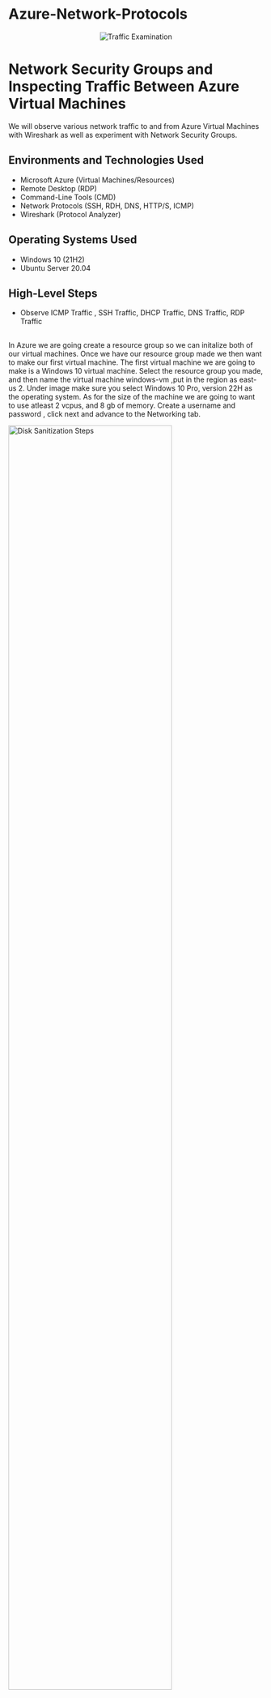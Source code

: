 # Azure-Network-Protocols
<p align="center">
<img src="https://i.imgur.com/3ASB3WY.png" alt="Traffic Examination"/>
</p>

<h1>Network Security Groups and Inspecting Traffic Between Azure Virtual Machines</h1>
We will observe various network traffic to and from Azure Virtual Machines with Wireshark as well as experiment with Network Security Groups. <br />




<h2>Environments and Technologies Used</h2>

- Microsoft Azure (Virtual Machines/Resources)
- Remote Desktop  (RDP)
-  Command-Line Tools (CMD)
-  Network Protocols (SSH, RDH, DNS, HTTP/S, ICMP)
- Wireshark (Protocol Analyzer)

<h2>Operating Systems Used </h2>

- Windows 10 (21H2)
- Ubuntu Server 20.04

<h2>High-Level Steps</h2>

- Observe ICMP Traffic , SSH Traffic, DHCP Traffic, DNS Traffic, RDP Traffic


<h2></h2>


 In Azure we are going  create a resource group so we can initalize both of our virtual machines. Once we have our resource group made we then want to make our first virtual machine. The first virtual machine we are going to make is a Windows 10 virtual machine. Select the resource group you made,  and then name the virtual machine windows-vm ,put in the region as east-us 2. Under image make sure you select Windows 10 Pro, version 22H as the operating system. As for the size of the machine we are going to want to use atleast 2 vcpus, and 8 gb of memory. Create a username and password , click next and advance to the Networking tab.

<p>
<img src="https://i.imgur.com/0BJ4CEM.png" height="80%" width="80%" alt="Disk Sanitization Steps"/>
</p>
<p>
  

<p>
<img src="https://i.imgur.com/JKvpQo7.png" height="80%" width="80%" alt="Disk Sanitization Steps"/>
</p>
<p>
</p>
<p>
  
 After this step we are going to click on next until we get to the networking page and it should automatically create a virtual network and subnet for us. 
  

<p>
<img src="https://i.imgur.com/tt5dKZF.png" height="80%" width="80%" alt="Disk Sanitization Steps"/>
</p>
<p>
  
  Click review and create .
  
  Now we will create the second Virtual Machine, but this time it will be a Ubuntu Server 20.04 LTS machine. It will be the same process as creating our first machine but instead we are going to switch the SSH public key to password instead. 
  
<p>
<img src="https://i.imgur.com/s0GxVvx.png" height="80%" width="80%" alt="Disk Sanitization Steps"/>
</p>
<p>
 <img src="https://i.imgur.com/mLrA4C6.png" height="80%" width="80%" alt="Disk Sanitization Steps"/> 
<p>
 <img src="https://i.imgur.com/bikM8P2.png" height="80%" width="80%" alt="Disk Sanitization Steps"/> 
<img src="https://i.imgur.com/g9LWesz.png" height="80%" width="80%" alt="Disk Sanitization Steps"/>
</p>
<p>
  
  Click next until we get to the networking .
  </p>
<br />
</p>


  
  The networking should automatically give us the virtual network from the Virtual Machine as well as the subnet. 
  
<p>
<img src="https://i.imgur.com/Gsy2yVC.png" height="80%" width="80%" alt="Disk Sanitization Steps"/>
</p>
<p>
  Click review and create, We have created our second Virtual Machine.
</p>
<br />

 </p>
<p>
 </p>
<p>
 
 Now that we have both virtual machines up and running we are going to connect to our Windows 10 vm using the remote desktop connection (RDP).

 </p>
<br />

 <img src="https://i.imgur.com/KcQkkyV.png" height="80%" width="80%" alt="Disk Sanitization Steps"/>
 </p>
<br />

 
 Once we are connected we are going to go to our browser and download and install Wireshark. https://www.wireshark.org
 <b/>
 
 </p>
<p>
 </h1>
 </p>
<p>
 
 "Wireshark is a free and open-source packet analyzer. It is used for network troubleshooting, analysis, software and communications protocol development, and education." 
 </p>
<br />
</p>
<br />
<p>
 
 Open wireshark and filter for ICMP traffic only.
 </p>
<br />

 
 <p>
<img src="https://i.imgur.com/ZyOZ0qS.png" height="80%" width="80%" alt="Disk Sanitization Steps"/>
</p>
<p>
 </p>
<br />

   We are going to want to retrieve the private IP address of our Ubuntu Virtual Machine and then attempt to ping it from within our Windows 10 Virtual Machine using wireshark. To ping the private IP address of the Ubuntu machine open Powershell on the Windows machine and type: ping 10.0.0.5 or your private IP address from the Ubuntu machine.
 
<p>
<img src="https://i.imgur.com/kWg0lBE.png" height="80%" width="80%" alt="Disk Sanitization Steps"/>
</p>
<p>
 
<p>
<img src="https://i.imgur.com/UeTa7Ns.png" height="80%" width="80%" alt="Disk Sanitization Steps"/>
</p>
<p>
 
  In  Powershell ping www.google.com and observe the traffic in wireshark.
 
   We then are going to initiate a non-stop ping from our Windows 10 Virtual Machine to our Ubuntu Virtual Machine.
 
   Open the Network Security Group of our Ubuntu machine and disable incoming (inbound) ICMP traffic. To disable incoming ICMP traffic click "Add" new rule and copy everything exactly from the picture. Once that is done you can create the rule and it will create automatically and show up as a new rule.
 
 <p>
<img src="https://i.imgur.com/iMHClQN.png" height="80%" width="80%" alt="Disk Sanitization Steps"/>
</p>
<p>
 <img src="https://i.imgur.com/lKGTmIY.png" height="80%" width="80%" alt="Disk Sanitization Steps"/>
<p>
<img src="https://i.imgur.com/cucYV87.png" height="80%" width="80%" alt="Disk Sanitization Steps"/>
</p>
<p>
 
 Now that we have disabled incoming ICMP traffic from VM2 if we go back to VM1 you can see the ping request is timing out. 
 <br />
</p>
<img src="https://i.imgur.com/0PpPJ5Y.png" height="80%" width="80%" alt="Disk Sanitization Steps"/>
<br />
<p>
   Re-enable ICMP traffic for the Network Security Group your Ubuntu VM is using
Back in the Windows 10 VM, observe the ICMP traffic in WireShark and the command line Ping activity (should start working)
Stop the ping activity
 
  The next thing we are going to do is Observe SSH Traffic.
 
 
 

 
 
 
 
 
 
 
 
 
 
 
 
 
 
 
 
  
  
